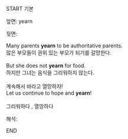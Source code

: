 START
기본

앞면:
yearn


뒷면:
<div>Many parents <strong>yearn</strong> to be authoritative parents. </div><div><div>많은 부모들이 권위 있는 부모가 되기를 갈망한다.</div></div><div><br></div><div><div>But she does not <strong>yearn</strong> for food. </div><div><div>하지만 그녀는 음식을 그리워하지 않는다.</div></div></div><div><br></div><div><div><div>계속해서 바라고 열망하자!</div></div><div><div>Let us continue to hope and <strong>yearn</strong>!</div></div></div><div><br></div><div>그리워하다 , 열망하다</div>


해석:

END